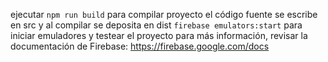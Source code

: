 ejecutar `npm run build` para compilar proyecto
el código fuente se escribe en src y al compilar se deposita en dist
`firebase emulators:start` para iniciar emuladores y testear el proyecto
para más información, revisar la documentación de Firebase: https://firebase.google.com/docs
